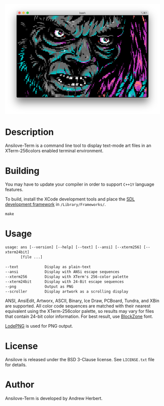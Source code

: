 ![Ansilove-Term Example](docs/ansilove-term-bellum.png)

# Description

Ansilove-Term is a command line tool to display text-mode art files in an XTerm-256colors enabled terminal environment.

# Building

You may have to update your compiler in order to support `C++1Y` language features.

To build, install the XCode development tools and place the [SDL development framework](https://www.libsdl.org/release/SDL2-2.0.3.dmg) in `/Library/Frameworks/`.

    make

# Usage

    usage: ans [--version] [--help] [--text] [--ansi] [--xterm256] [--xterm24bit]
           [file ...]
    
    --text            Display as plain-text
    --ansi            Display with ANSi escape sequences
    --xterm256        Display with XTerm's 256-color palette
    --xterm24bit      Display with 24-Bit escape sequences
    --png             Output as PNG
    --scroller        Display artwork as a scrolling display


ANSI, AnsiEdit, Artworx, ASCII, Binary, Ice Draw, PCBoard, Tundra, and XBin are supported. All color code sequences are matched with their nearest equivalent using the XTerm-256color palette, so results may vary for files that contain 24-bit color information. For best result, use [BlockZone][1] font.

[LodePNG](https://github.com/lvandeve/lodepng) is used for PNG output.

# License

Ansilove is released under the BSD 3-Clause license. See `LICENSE.txt` file for details.

# Author

Ansilove-Term is developed by Andrew Herbert.

[1]: https://github.com/ansilove/BlockZone
